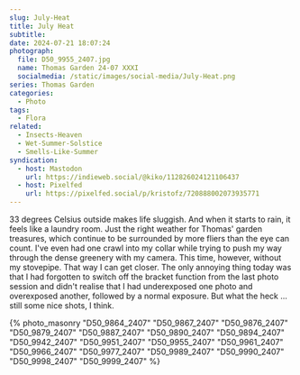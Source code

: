 ```yaml
---
slug: July-Heat
title: July Heat
subtitle:
date: 2024-07-21 18:07:24
photograph:
  file: D50_9955_2407.jpg
  name: Thomas Garden 24-07 XXXI
  socialmedia: /static/images/social-media/July-Heat.png
series: Thomas Garden
categories:
  - Photo
tags:
  - Flora
related:
  - Insects-Heaven
  - Wet-Summer-Solstice
  - Smells-Like-Summer
syndication:
  - host: Mastodon
    url: https://indieweb.social/@kiko/112826024121106437
  - host: Pixelfed
    url: https://pixelfed.social/p/kristofz/720888002073935771
---
```


33 degrees Celsius outside makes life sluggish. And when it starts to rain, it feels like a laundry room. Just the right weather for Thomas' garden treasures, which continue to be surrounded by more fliers than the eye can count. I've even had one crawl into my collar while trying to push my way through the dense greenery with my camera. This time, however, without my stovepipe. That way I can get closer. The only annoying thing today was that I had forgotten to switch off the bracket function from the last photo session and didn't realise that I had underexposed one photo and overexposed another, followed by a normal exposure. But what the heck ... still some nice shots, I think.

<!-- more -->

{% photo_masonry
  "D50_9864_2407"
  "D50_9867_2407"
  "D50_9876_2407"
  "D50_9879_2407"
  "D50_9887_2407"
  "D50_9890_2407"
  "D50_9894_2407"
  "D50_9942_2407"
  "D50_9951_2407"
  "D50_9955_2407"
  "D50_9961_2407"
  "D50_9966_2407"
  "D50_9977_2407"
  "D50_9989_2407"
  "D50_9990_2407"
  "D50_9998_2407"
  "D50_9999_2407"
%}
